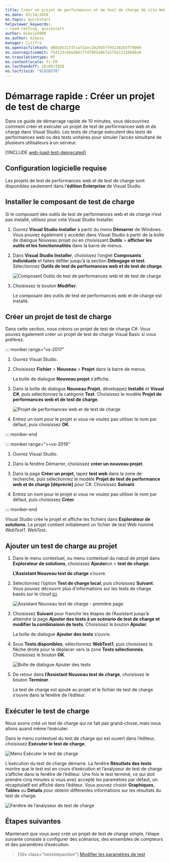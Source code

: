 ```yaml
---
title: Créer un projet de performances et de test de charge de site Web
ms.date: 03/14/2018
ms.topic: quickstart
helpviewer_keywords:
- load testing, quickstart
author: mikejo5000
ms.author: mikejo
manager: jillfra
ms.openlocfilehash: d883d531737caf32ec202955ff951382b5ff9009
ms.sourcegitcommit: 754133c68ad841f7d7962e0b7a575e133289d8a8
ms.translationtype: MT
ms.contentlocale: fr-FR
ms.lasthandoff: 10/09/2020
ms.locfileid: "91928578"
---
```

# <a name="quickstart-create-a-load-test-project"></a>Démarrage rapide : Créer un projet de test de charge

Dans ce guide de démarrage rapide de 10 minutes, vous découvrirez comment créer et exécuter un projet de test de performances web et de charge dans Visual Studio. Les tests de charge exécutent des tests de performances web ou des tests unitaires pour simuler l’accès simultané de plusieurs utilisateurs à un serveur.

[!INCLUDE [web-load-test-deprecated](includes/web-load-test-deprecated.md)]

## <a name="software-requirements"></a>Configuration logicielle requise

Les projets de test de performances web et de test de charge sont disponibles seulement dans l’**édition Enterprise** de Visual Studio.

## <a name="install-the-load-testing-component"></a>Installer le composant de test de charge

Si le composant des outils de test de performances web et de charge n’est pas installé, utilisez pour cela Visual Studio Installer.

1. Ouvrez **Visual Studio installer** à partir du menu **Démarrer** de Windows. Vous pouvez également y accéder dans Visual Studio à partir de la boîte de dialogue Nouveau projet ou en choisissant **Outils**  >  **afficher les outils et les fonctionnalités** dans la barre de menus.

1. Dans **Visual Studio Installer**, choisissez l’onglet **Composants individuels** et faites défiler jusqu’à la section **Débogage et test**. Sélectionnez **Outils de test de performances web et de test de charge**.

   ![Composant Outils de test de performances web et de test de charge](media/web-perf-load-testing-tools-component.png)

1. Choisissez le bouton **Modifier**.

   Le composant des outils de test de performances web et de charge est installé.

## <a name="create-a-load-test-project"></a>Créer un projet de test de charge

Dans cette section, nous créons un projet de test de charge C#. Vous pouvez également créer un projet de test de charge Visual Basic si vous préférez.

::: moniker range="vs-2017"

1. Ouvrez Visual Studio.

2. Choisissez **Fichier** > **Nouveau** > **Projet** dans la barre de menus.

   La boîte de dialogue **Nouveau projet** s’affiche.

3. Dans la boîte de dialogue **Nouveau Projet**, développez **Installé** et **Visual C#**, puis sélectionnez la catégorie **Test**. Choisissez le modèle **Projet de performances web et de test de charge**.

   ![Projet de performances web et de test de charge](media/web-perf-load-test-project-template.png)

4. Entrez un nom pour le projet si vous ne voulez pas utiliser le nom par défaut, puis choisissez **OK**.

::: moniker-end

::: moniker range=">=vs-2019"

1. Ouvrez Visual Studio.

2. Dans la fenêtre Démarrer, choisissez **créer un nouveau projet**.

3. Dans la page **Créer un projet**, tapez **test web** dans la zone de recherche, puis sélectionnez le modèle **Projet de test de performance web et de charge \[déprécié]** pour C#. Choisissez **Suivant**.

4. Entrez un nom pour le projet si vous ne voulez pas utiliser le nom par défaut, puis choisissez **Créer**.

::: moniker-end

   Visual Studio crée le projet et affiche les fichiers dans **Explorateur de solutions**. Le projet contient initialement un fichier de test Web nommé *WebTest1. WebTest*.

## <a name="add-a-load-test-to-the-project"></a>Ajouter un test de charge au projet

1. Dans le menu contextuel, ou menu contextuel du nœud de projet dans **Explorateur de solutions**, choisissez **Ajouter**un  >  **test de charge**.

   **L’Assistant Nouveau test de charge** s’ouvre.

1. Sélectionnez l’option **Test de charge local**, puis choisissez **Suivant**. Vous pouvez découvrir plus d’informations sur les tests de charge basés sur le cloud [ici](/azure/devops/test/load-test/get-started-simple-cloud-load-test?view=vsts&preserve-view=true).

   ![Assistant Nouveau test de charge - première page](media/load-test-wizard-page-1.png)

1. Choisissez **Suivant** pour franchir les étapes de l’Assistant jusqu’à atteindre la page **Ajouter des tests à un scénario de test de charge et modifier la combinaison de tests**. Choisissez le bouton **Ajouter**.

   La boîte de dialogue **Ajouter des tests** s’ouvre.

1. Sous **Tests disponibles**, sélectionnez **WebTest1**, puis choisissez la flèche droite pour le déplacer vers la zone **Tests sélectionnés**. Choisissez le bouton **OK**.

   ![Boîte de dialogue Ajouter des tests](media/add-tests-dialog-box.png)

1. De retour dans **l’Assistant Nouveau test de charge**, choisissez le bouton **Terminer**.

   Le test de charge est ajouté au projet et le fichier de test de charge s’ouvre dans la fenêtre de l’éditeur.

## <a name="run-the-load-test"></a>Exécuter le test de charge

Nous avons créé un test de charge qui ne fait pas grand-chose, mais nous allons quand même l’exécuter.

Dans le menu contextuel du test de charge qui est ouvert dans l’éditeur, choisissez **Exécuter le test de charge**.

![Menu Exécuter le test de charge](media/run-load-test.png)

L’exécution du test de charge démarre. La fenêtre **Résultats des tests** montre que le test est en cours d’exécution et l’analyseur de test de charge s’affiche dans la fenêtre de l’éditeur. Une fois le test terminé, ce qui doit prendre cinq minutes si vous avez accepté les paramètres par défaut, un récapitulatif est affiché dans l’éditeur. Vous pouvez choisir **Graphiques**, **Tables** ou **Détails** pour obtenir différentes informations sur les résultats du test de charge.

![Fenêtre de l’analyseur de test de charge](media/load-test-analyzer.png)

## <a name="next-steps"></a>Étapes suivantes

Maintenant que vous avez créé un projet de test de charge simple, l’étape suivante consiste à configurer des scénarios, des ensembles de compteurs et des paramètres d’exécution.

> [!div class="nextstepaction"]
> [Modifier les paramètres de test](edit-load-tests.md)
